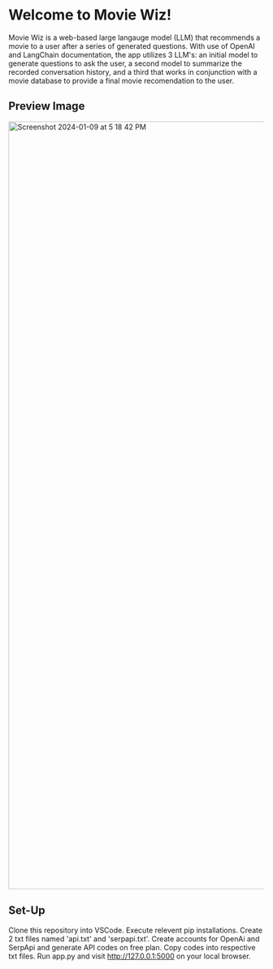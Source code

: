 # Welcome to Movie Wiz!
Movie Wiz is a web-based large langauge model (LLM) that recommends a movie to a user after a series of generated questions. With use of OpenAI and LangChain documentation, the app utilizes 3 LLM's: an initial model to generate questions to ask the user, a second model to summarize the recorded conversation history, and a third that works in conjunction with a movie database to provide a final movie recomendation to the user. 

## Preview Image
<img width="1511" alt="Screenshot 2024-01-09 at 5 18 42 PM" src="https://github.com/mlynch019/movie-genie/assets/113787390/e6e670be-61e2-4a57-b993-bba4f440cfdc">

## Set-Up
Clone this repository into VSCode. Execute relevent pip installations. Create 2 txt files named 'api.txt' and 'serpapi.txt'. Create accounts for OpenAi and SerpApi and generate API codes on free plan. Copy codes into respective txt files. Run app.py and visit http://127.0.0.1:5000 on your local browser. 
